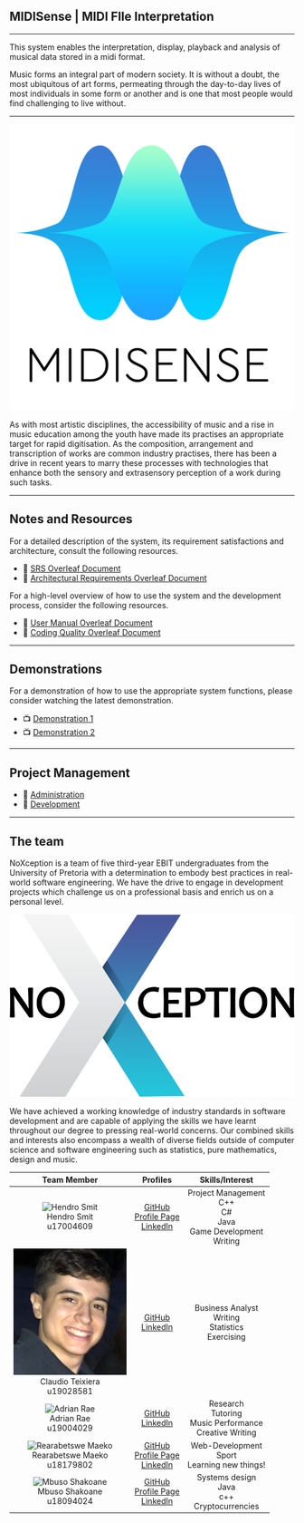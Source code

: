 ## MIDISense | MIDI FIle Interpretation

---
This system enables the interpretation, display, playback and analysis of musical data stored in a midi format.

Music forms an integral part of modern society. 
It is without a doubt, the most ubiquitous of art forms, permeating through the day-to-day lives of most individuals in some form or another and is one that most people would find challenging to live without.

---

![Alt text](documentation/images/Midi_final.png?raw=true "Title")

As with most artistic disciplines, the accessibility of music and a rise in music education among the youth have made its practises an appropriate target for rapid digitisation. As the composition, arrangement and transcription of works are common industry practises, there has been a drive in recent years to marry these processes with technologies that enhance both the sensory and extrasensory perception of a work during such tasks.

---

## Notes and Resources

For a detailed description of the system, its requirement satisfactions and architecture, consult the following resources.

* :open_book: [SRS Overleaf Document](https://www.overleaf.com/read/vcghdpcsjqnj )
* :open_book: [Architectural Requirements Overleaf Document](https://www.overleaf.com/read/wtvwkjzrvvrm )

For a high-level overview of how to use the system and the development process, consider the following resources.

* :open_book: [User Manual Overleaf Document](https://www.overleaf.com/read/mbsrvrmmhrwr )
* :open_book: [Coding Quality Overleaf Document](https://www.overleaf.com/read/cyzqjtvqthwg )

---

## Demonstrations

For a demonstration of how to use the appropriate system functions, please consider watching the latest demonstration.

* :tv: [Demonstration 1](https://drive.google.com/file/d/1u3yPmhA9ue9AsGq7qqYW6PU98itxFXpb/view)
* :tv: [Demonstration 2](https://drive.google.com/file/d/1u3yPmhA9ue9AsGq7qqYW6PU98itxFXpb/view)

---

## Project Management

* :open_book: [Administration](https://github.com/COS301-SE-2021/Midi-Interpretation/projects/1)
* :open_book: [Development](https://github.com/COS301-SE-2021/Midi-Interpretation/projects/2)

---

## The team

NoXception is a team of five third-year EBIT undergraduates from the University of
Pretoria with a determination to embody best practices in real-world software
engineering. We have the drive to engage in development projects which challenge us
on a professional basis and enrich us on a personal level.

![Alt text](documentation/images/noxcpetion.png?raw=true "Title")

We have achieved a working knowledge of industry standards in software development and are capable of applying
the skills we have learnt throughout our degree to pressing real-world concerns. Our
combined skills and interests also encompass a wealth of diverse fields outside of
computer science and software engineering such as statistics, pure mathematics, design
and music.

| **Team Member** | **Profiles** | **Skills/Interest**
| :-----: | :-----: | :-----: |
| ![Hendro Smit](https://dl.dropboxusercontent.com/s/p5cams3icm2iy7c/hendrosmit.png?dl=0 "Hendro Smit") <br/> Hendro Smit <br/> u17004609 | [GitHub](https://github.com/hendrosmit) <br/> [Profile Page](https://hendrosmit.github.io/) <br/> [LinkedIn](https://www.linkedin.com/in/hendro-smit-328ba720b/) <br/> | Project Management <br> C++ <br> C# <br> Java <br> Game Development <br> Writing|
| ![Claudio Teixiera](documentation/images/ctimg.jpg "Claudio Teixeira") <br/> Claudio Teixiera <br/> u19028581 | [GitHub](https://github.com/Claudio-Uni) <br/>  [LinkedIn](https://www.linkedin.com/in/claudio-teixeira-b9bb9820b/) <br/> | Business Analyst <br> Writing <br> Statistics <br> Exercising <br> |
| ![Adrian Rae](https://media-exp3.licdn.com/dms/image/C5603AQHC4RAgu2XAeg/profile-displayphoto-shrink_100_100/0/1605105094560?e=1628121600&v=beta&t=4QrI-1B985N_pzd8zItSA9noSq1RDDqUCmw1TtjOJ20 "Adrian Rae") <br/> Adrian Rae <br/> u19004029 | [GitHub](https://github.com/Adrian-Rae-19004029) <br/> [LinkedIn](https://www.linkedin.com/in/adrian-rae-5796b31bb/ ) <br/> | Research <br> Tutoring <br> Music Performance <br> Creative Writing |
| ![Rearabetswe Maeko](https://i.ibb.co/gDW0kS1/Rea.jpg "Rearabetswe Maeko") <br/> Rearabetswe Maeko <br/> u18179802 | [GitHub](https://github.com/u18094024) <br/> [Profile Page]() <br/> [LinkedIn](https://www.linkedin.com/in/rea-maeko-0b5a4a20b/) <br/> | Web-Development <br> Sport <br> Learning new things! |
| ![Mbuso Shakoane](https://i.ibb.co/cTbCfzt/IssaMe.jpg "Mbuso Shakoane") <br/> Mbuso Shakoane <br/> u18094024 | [GitHub](https://github.com/u18094024) <br/> [Profile Page]() <br/> [LinkedIn](https://www.linkedin.com/in/mbuso-shakoane-049a4920b/) <br/> | Systems design <br> Java <br> c++ <br> Cryptocurrencies |
